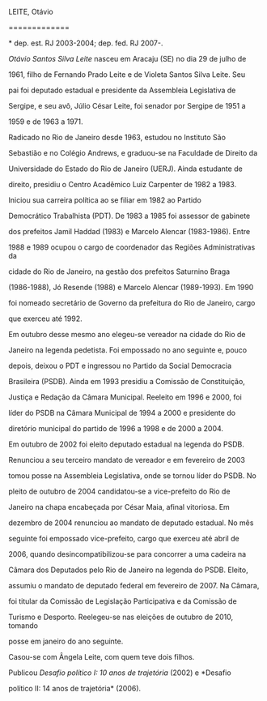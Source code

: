 LEITE, Otávio

=============



\* dep. est. RJ 2003-2004; dep. fed. RJ 2007-.



*Otávio Santos Silva Leite* nasceu em Aracaju (SE) no dia 29 de julho de

1961, filho de Fernando Prado Leite e de Violeta Santos Silva Leite. Seu

pai foi deputado estadual e presidente da Assembleia Legislativa de

Sergipe, e seu avô, Júlio César Leite, foi senador por Sergipe de 1951 a

1959 e de 1963 a 1971.



Radicado no Rio de Janeiro desde 1963, estudou no Instituto São

Sebastião e no Colégio Andrews, e graduou-se na Faculdade de Direito da

Universidade do Estado do Rio de Janeiro (UERJ). Ainda estudante de

direito, presidiu o Centro Acadêmico Luiz Carpenter de 1982 a 1983.



Iniciou sua carreira política ao se filiar em 1982 ao Partido

Democrático Trabalhista (PDT). De 1983 a 1985 foi assessor de gabinete

dos prefeitos Jamil Haddad (1983) e Marcelo Alencar (1983-1986). Entre

1988 e 1989 ocupou o cargo de coordenador das Regiões Administrativas da

cidade do Rio de Janeiro, na gestão dos prefeitos Saturnino Braga

(1986-1988), Jó Resende (1988) e Marcelo Alencar (1989-1993). Em 1990

foi nomeado secretário de Governo da prefeitura do Rio de Janeiro, cargo

que exerceu até 1992.



Em outubro desse mesmo ano elegeu-se vereador na cidade do Rio de

Janeiro na legenda pedetista. Foi empossado no ano seguinte e, pouco

depois, deixou o PDT e ingressou no Partido da Social Democracia

Brasileira (PSDB). Ainda em 1993 presidiu a Comissão de Constituição,

Justiça e Redação da Câmara Municipal. Reeleito em 1996 e 2000, foi

líder do PSDB na Câmara Municipal de 1994 a 2000 e presidente do

diretório municipal do partido de 1996 a 1998 e de 2000 a 2004.



Em outubro de 2002 foi eleito deputado estadual na legenda do PSDB.

Renunciou a seu terceiro mandato de vereador e em fevereiro de 2003

tomou posse na Assembleia Legislativa, onde se tornou líder do PSDB. No

pleito de outubro de 2004 candidatou-se a vice-prefeito do Rio de

Janeiro na chapa encabeçada por César Maia, afinal vitoriosa. Em

dezembro de 2004 renunciou ao mandato de deputado estadual. No mês

seguinte foi empossado vice-prefeito, cargo que exerceu até abril de

2006, quando desincompatibilizou-se para concorrer a uma cadeira na

Câmara dos Deputados pelo Rio de Janeiro na legenda do PSDB. Eleito,

assumiu o mandato de deputado federal em fevereiro de 2007. Na Câmara,

foi titular da Comissão de Legislação Participativa e da Comissão de

Turismo e Desporto. Reelegeu-se nas eleições de outubro de 2010, tomando

posse em janeiro do ano seguinte.



Casou-se com Ângela Leite, com quem teve dois filhos.



Publicou *Desafio político I: 10 anos de trajetória* (2002) e *Desafio

político II: 14 anos de trajetória* (2006).



